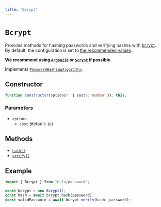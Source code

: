 ```yaml
---
title: "Bcrypt"
---
```


# `Bcrypt`

Provides methods for hashing passwords and verifying hashes with [bcrypt](https://datatracker.ietf.org/doc/html/rfc7914). By default, the configuration is set to [the recommended values](https://cheatsheetseries.owasp.org/cheatsheets/Password_Storage_Cheat_Sheet.html).

**We recommend using [`Argon2id`](/reference/password/Argon2id) or [`Scrypt`](/reference/password/Scrypt) if possible.**

Implements [`PasswordHashingAlgorithm`](/reference/password/PasswordHashingAlgorithm).

## Constructor

```ts
function constructor(options?: { cost?: number }): this;
```

### Parameters

- `options`
  - `cost` (default: `10`)

## Methods

- [`hash()`](/reference/password/Argon2id/hash)
- [`verify()`](/reference/password/Argon2id/verify)

## Example

```ts
import { Bcrypt } from "oslo/password";

const bcrypt = new Bcrypt();
const hash = await bcrypt.hash(password);
const validPassword = await bcrypt.verify(hash, password);
```
